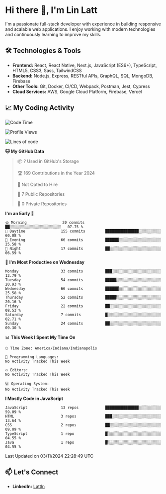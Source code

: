 # Hi there 👋, I'm Lin Latt

I'm a passionate full-stack developer with experience in building responsive and scalable web applications. I enjoy working with modern technologies and continuously learning to improve my skills.

## 🛠 Technologies & Tools

- **Frontend:** React, React Native, Next.js, JavaScript (ES6+), TypeScript, HTML5, CSS3, Sass, TailwindCSS
- **Backend:** Node.js, Express, RESTful APIs, GraphQL, SQL, MongoDB, Firebase
- **Other Tools:** Git, Docker, CI/CD, Webpack, Postman, Jest, Cypress
- **Cloud Services:** AWS, Google Cloud Platform, Firebase, Vercel

## 📈 My Coding Activity

<!--START_SECTION:waka-->
![Code Time](http://img.shields.io/badge/Code%20Time-0%20secs-blue)

![Profile Views](http://img.shields.io/badge/Profile%20Views-0-blue)

![Lines of code](https://img.shields.io/badge/From%20Hello%20World%20I%27ve%20Written-166.6%20thousand%20lines%20of%20code-blue)

**🐱 My GitHub Data** 

> 📦 ? Used in GitHub's Storage 
 > 
> 🏆 169 Contributions in the Year 2024
 > 
> 🚫 Not Opted to Hire
 > 
> 📜 7 Public Repositories 
 > 
> 🔑 0 Private Repositories 
 > 
**I'm an Early 🐤** 

```text
🌞 Morning                20 commits          ██░░░░░░░░░░░░░░░░░░░░░░░   07.75 % 
🌆 Daytime                155 commits         ███████████████░░░░░░░░░░   60.08 % 
🌃 Evening                66 commits          ██████░░░░░░░░░░░░░░░░░░░   25.58 % 
🌙 Night                  17 commits          ██░░░░░░░░░░░░░░░░░░░░░░░   06.59 % 
```
📅 **I'm Most Productive on Wednesday** 

```text
Monday                   33 commits          ███░░░░░░░░░░░░░░░░░░░░░░   12.79 % 
Tuesday                  54 commits          █████░░░░░░░░░░░░░░░░░░░░   20.93 % 
Wednesday                66 commits          ██████░░░░░░░░░░░░░░░░░░░   25.58 % 
Thursday                 52 commits          █████░░░░░░░░░░░░░░░░░░░░   20.16 % 
Friday                   22 commits          ██░░░░░░░░░░░░░░░░░░░░░░░   08.53 % 
Saturday                 7 commits           █░░░░░░░░░░░░░░░░░░░░░░░░   02.71 % 
Sunday                   24 commits          ██░░░░░░░░░░░░░░░░░░░░░░░   09.30 % 
```


📊 **This Week I Spent My Time On** 

```text
🕑︎ Time Zone: America/Indiana/Indianapolis

💬 Programming Languages: 
No Activity Tracked This Week

🔥 Editors: 
No Activity Tracked This Week

💻 Operating System: 
No Activity Tracked This Week
```

**I Mostly Code in JavaScript** 

```text
JavaScript               13 repos            ███████████████░░░░░░░░░░   59.09 % 
HTML                     3 repos             ███░░░░░░░░░░░░░░░░░░░░░░   13.64 % 
CSS                      2 repos             ██░░░░░░░░░░░░░░░░░░░░░░░   09.09 % 
TypeScript               1 repo              █░░░░░░░░░░░░░░░░░░░░░░░░   04.55 % 
Java                     1 repo              █░░░░░░░░░░░░░░░░░░░░░░░░   04.55 % 
```




 Last Updated on 03/11/2024 22:28:49 UTC
<!--END_SECTION:waka-->

## 📫 Let's Connect

- **LinkedIn:** [Lattln](https://linkedin.com/in/lin-latt)
<!-- - **Portfolio:** [Your Portfolio](https://yourportfolio.com) -->
